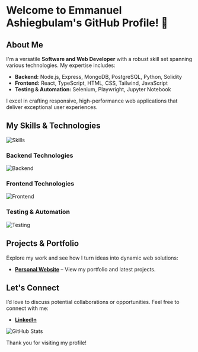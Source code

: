 # Welcome to Emmanuel Ashiegbulam's GitHub Profile! 👋

## About Me

I'm a versatile **Software and Web Developer** with a robust skill set spanning various technologies. My expertise includes:

- **Backend:** Node.js, Express, MongoDB, PostgreSQL, Python, Solidity
- **Frontend:** React, TypeScript, HTML, CSS, Tailwind, JavaScript
- **Testing & Automation:** Selenium, Playwright, Jupyter Notebook

I excel in crafting responsive, high-performance web applications that deliver exceptional user experiences.

## My Skills & Technologies

![Skills](https://img.shields.io/badge/Skills-Node.js%2C%20Express%2C%20MongoDB%2C%20React%2C%20TypeScript%2C%20Python%2C%20Solidity%2C%20PostgreSQL%2C%20Selenium%2C%20Playwright%2C%20HTML%2C%20CSS%2C%20JavaScript%2C%20Tailwind%2C%20Jupyter%20Notebook-blue)

### **Backend Technologies**
![Backend](https://img.shields.io/badge/Backend-Node.js%2C%20Express%2C%20MongoDB%2C%20PostgreSQL%2C%20Python%2C%20Solidity-orange)

### **Frontend Technologies**
![Frontend](https://img.shields.io/badge/Frontend-React%2C%20TypeScript%2C%20HTML%2C%20CSS%2C%20JavaScript%2C%20Tailwind-lightblue)

### **Testing & Automation**
![Testing](https://img.shields.io/badge/Testing-Selenium%2C%20Playwright%2C%20Jupyter%20Notebook-green)

## Projects & Portfolio

Explore my work and see how I turn ideas into dynamic web solutions:

- [**Personal Website**](https://t.ly/cQEGZ) – View my portfolio and latest projects.

## Let's Connect

I’d love to discuss potential collaborations or opportunities. Feel free to connect with me:

- [**LinkedIn**](https://linkedin.com/in/emmanuel-ashiegbulam-5a2a38135)

![GitHub Stats](https://github-readme-stats.vercel.app/api?username=pennimerger&show_icons=true&hide_title=true&hide=prs&count_private=true&theme=blue-green)

Thank you for visiting my profile!

